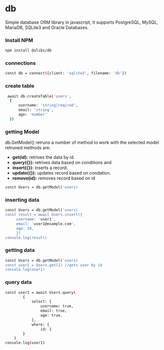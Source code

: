 # db
Simple database ORM library in javascript, It supports PostgreSQL, MySQL,
MariaDB, SQLite3 and Oracle Databases. 

### Install NPM
```bash
npm install @ulibs/db
```


### connections
```bash
const db = connect({client: 'sqlite3', filename: 'db'})
```



### create table
```bash
 await db.createTable('users',
  {
      username: 'string|reqired',
      email: 'string',
      age: 'number'
  })
```


### getting Model
db.GetModel() retruns a number of method to work with the selected model
retruned methods are: 

- **get(id):** retrives the data by id.
- **query({}):** retrives data based on conditions and 
- **insert({}):** inserts a record.
- **update({}):** updates record based on condation.
- **remove(id):** removes record based on id
```bash
const Users = db.getModel('users) 
```




### inserting data
```bash
const Users = db.getModel('users)
const result = await Users.insert({
     username: 'user1',
     email: 'user1@example.com',
     age: 26,
     })
console.log(result)
```


### getting data
```bash
const Users = db.getModel('users)
const user1 = Users.get(1) //gets user by id
console.log(user1)
```


### query data
```bash
const user1 = await Users.query(
        {
            select: {
                username: true,
                email: true,
                age: true,
            },
            where: {
                id: 1
        }
    )
console.log(user1)
```
